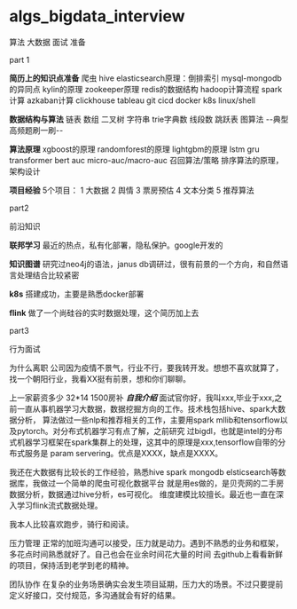 # algs_bigdata_interview
算法 大数据 面试 准备

part 1

**简历上的知识点准备**
爬虫
hive
elasticsearch原理：倒排索引
mysql-mongodb的异同点
kylin的原理
zookeeper原理
redis的数据结构
hadoop计算流程
spark计算
azkaban计算
clickhouse
tableau
git
cicd
docker
k8s
linux/shell


**数据结构与算法**
链表
数组
二叉树
字符串
trie字典数
线段数
跳跃表
图算法
--典型高频题刷一刷--


**算法原理**
xgboost的原理
randomforest的原理
lightgbm的原理
lstm
gru
transformer
bert
auc
micro-auc/macro-auc
召回算法/策略
排序算法的原理，架构设计


**项目经验**
5个项目：
1 大数据
2 舆情
3 票房预估
4 文本分类
5 推荐算法


part2

前沿知识

**联邦学习**
最近的热点，私有化部署，隐私保护。google开发的

**知识图谱**
研究过neo4j的语法，janus db调研过，很有前景的一个方向，和自然语言处理结合比较紧密

**k8s**
搭建成功，主要是熟悉docker部署

**flink**
做了一个尚硅谷的实时数据处理，这个简历加上去



part3

行为面试

为什么离职
公司因为疫情不景气，行业不行，要我转开发。想想不喜欢就算了，找一个朝阳行业，我看XX挺有前景，想和你们聊聊。

上一家薪资多少
32*14 1500房补
***自我介绍***
面试官你好，我叫xxx,毕业于xxx,之前一直从事机器学习大数据，数据挖掘方向的工作。技术栈包括hive、spark大数据分析，
算法做过一些nlp和推荐相关的工作，主要用spark mllib和tensorflow以及pytorch。对分布式机器学习有点了解，之前研究
过bigdl，也就是intel的分布式机器学习框架在spark集群上的处理，这其中的原理是xxx,tensorflow自带的分布式服务是
param servering。优点是XXXX，缺点是XXXX。

我还在大数据有比较长的工作经验，熟悉hive spark mongodb elsticsearch等数据库，我做过一个简单的爬虫可视化数据平台
就是用es做的，是贝壳网的二手房数据分析，数据通过hive分析，es可视化。
维度建模比较擅长。最近也一直在深入学习flink流式数据处理。

我本人比较喜欢跑步，骑行和阅读。

压力管理
正常的加班沟通可以接受，压力就是动力。遇到不熟悉的业务和框架，多花点时间熟悉就好了。自己也会在业余时间花大量的时间
去github上看看新鲜的项目，保持活到老学到老的精神。

团队协作
在复杂的业务场景确实会发生项目延期，压力大的场景。不过只要提前定义好接口，交付规范，多沟通就会有好的结果。

